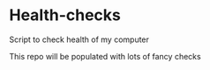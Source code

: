 # Health-checks
Script to check health of my computer


This repo will be populated with lots of fancy checks
